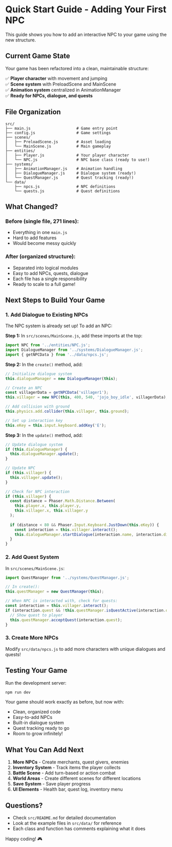 # Quick Start Guide - Adding Your First NPC

This guide shows you how to add an interactive NPC to your game using the new structure.

## Current Game State

Your game has been refactored into a clean, maintainable structure:

✅ **Player character** with movement and jumping  
✅ **Scene system** with PreloadScene and MainScene  
✅ **Animation system** centralized in AnimationManager  
✅ **Ready for NPCs, dialogue, and quests**

## File Organization

```
src/
├── main.js                    # Game entry point
├── config.js                  # Game settings
├── scenes/
│   ├── PreloadScene.js        # Asset loading
│   └── MainScene.js           # Main gameplay
├── entities/
│   ├── Player.js              # Your player character
│   └── NPC.js                 # NPC base class (ready to use!)
├── systems/
│   ├── AnimationManager.js    # Animation handling
│   ├── DialogueManager.js     # Dialogue system (ready!)
│   └── QuestManager.js        # Quest tracking (ready!)
└── data/
    ├── npcs.js                # NPC definitions
    └── quests.js              # Quest definitions
```

## What Changed?

### Before (single file, 271 lines):
- Everything in one `main.js`
- Hard to add features
- Would become messy quickly

### After (organized structure):
- Separated into logical modules
- Easy to add NPCs, quests, dialogue
- Each file has a single responsibility
- Ready to scale to a full game!

## Next Steps to Build Your Game

### 1. Add Dialogue to Existing NPCs

The NPC system is already set up! To add an NPC:

**Step 1:** In `src/scenes/MainScene.js`, add these imports at the top:
```javascript
import NPC from '../entities/NPC.js';
import DialogueManager from '../systems/DialogueManager.js';
import { getNPCData } from '../data/npcs.js';
```

**Step 2:** In the `create()` method, add:
```javascript
// Initialize dialogue system
this.dialogueManager = new DialogueManager(this);

// Create an NPC
const villagerData = getNPCData('villager1');
this.villager = new NPC(this, 400, 540, 'jojo_boy_idle', villagerData);

// Add collision with ground
this.physics.add.collider(this.villager, this.ground);

// Set up interaction key
this.eKey = this.input.keyboard.addKey('E');
```

**Step 3:** In the `update()` method, add:
```javascript
// Update dialogue system
if (this.dialogueManager) {
  this.dialogueManager.update();
}

// Update NPC
if (this.villager) {
  this.villager.update();
}

// Check for NPC interaction
if (this.villager) {
  const distance = Phaser.Math.Distance.Between(
    this.player.x, this.player.y,
    this.villager.x, this.villager.y
  );
  
  if (distance < 80 && Phaser.Input.Keyboard.JustDown(this.eKey)) {
    const interaction = this.villager.interact();
    this.dialogueManager.startDialogue(interaction.name, interaction.dialogue);
  }
}
```

### 2. Add Quest System

In `src/scenes/MainScene.js`:

```javascript
import QuestManager from '../systems/QuestManager.js';

// In create():
this.questManager = new QuestManager(this);

// When NPC is interacted with, check for quests:
const interaction = this.villager.interact();
if (interaction.quest && !this.questManager.isQuestActive(interaction.quest.id)) {
  // Show quest to player
  this.questManager.acceptQuest(interaction.quest);
}
```

### 3. Create More NPCs

Modify `src/data/npcs.js` to add more characters with unique dialogues and quests!

## Testing Your Game

Run the development server:
```bash
npm run dev
```

Your game should work exactly as before, but now with:
- Clean, organized code
- Easy-to-add NPCs
- Built-in dialogue system
- Quest tracking ready to go
- Room to grow infinitely!

## What You Can Add Next

1. **More NPCs** - Create merchants, quest givers, enemies
2. **Inventory System** - Track items the player collects
3. **Battle Scene** - Add turn-based or action combat
4. **World Areas** - Create different scenes for different locations
5. **Save System** - Save player progress
6. **UI Elements** - Health bar, quest log, inventory menu

## Questions?

- Check `src/README.md` for detailed documentation
- Look at the example files in `src/data/` for reference
- Each class and function has comments explaining what it does

Happy coding! 🎮

